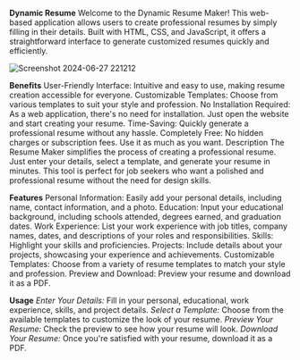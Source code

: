**Dynamic Resume**
Welcome to the Dynamic Resume Maker! This web-based application allows users to create professional resumes by simply filling in their details. Built with HTML, CSS, and JavaScript, it offers a straightforward interface to generate customized resumes quickly and efficiently.

![Screenshot 2024-06-27 221212](https://github.com/eaclix/Dynamic_Resume/assets/129897503/280c5b72-a811-4321-b5cc-9c93f8c3fc58)

**Benefits**
User-Friendly Interface: Intuitive and easy to use, making resume creation accessible for everyone.
Customizable Templates: Choose from various templates to suit your style and profession.
No Installation Required: As a web application, there's no need for installation. Just open the website and start creating your resume.
Time-Saving: Quickly generate a professional resume without any hassle.
Completely Free: No hidden charges or subscription fees. Use it as much as you want.
Description
The Resume Maker simplifies the process of creating a professional resume. Just enter your details, select a template, and generate your resume in minutes. This tool is perfect for job seekers who want a polished and professional resume without the need for design skills.

**Features**
Personal Information: Easily add your personal details, including name, contact information, and a photo.
Education: Input your educational background, including schools attended, degrees earned, and graduation dates.
Work Experience: List your work experience with job titles, company names, dates, and descriptions of your roles and responsibilities.
Skills: Highlight your skills and proficiencies.
Projects: Include details about your projects, showcasing your experience and achievements.
Customizable Templates: Choose from a variety of resume templates to match your style and profession.
Preview and Download: Preview your resume and download it as a PDF.

**Usage**
_Enter Your Details:_ Fill in your personal, educational, work experience, skills, and project details.
_Select a Template:_ Choose from the available templates to customize the look of your resume.
_Preview Your Resume:_ Check the preview to see how your resume will look.
_Download Your Resume:_ Once you're satisfied with your resume, download it as a PDF.
